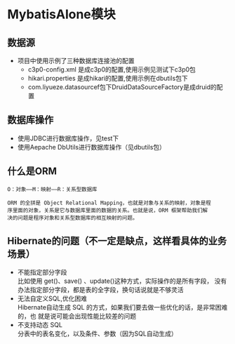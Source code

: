 # MybatisAlone模块
## 数据源  
* 项目中使用示例了三种数据库连接池的配置
    * c3p0-config.xml 是成c3p0的配置,使用示例见测试下c3p0包
    * hikari.properties 是成hikari的配置,使用示例在dbutils包下
    * com.liyueze.datasourcef包下DruidDataSourceFactory是成druid的配置
## 数据库操作
* 使用JDBC进行数据库操作，见test下
* 使用Aepache DbUtils进行数据库操作（见dbutils包）
## 什么是ORM
    O：对象——M：映射——R：关系型数据库
    
    ORM 的全拼是 Object Relational Mapping，也就是对象与关系的映射，对象是程
    序里面的对象，关系是它与数据库里面的数据的关系。也就是说，ORM 框架帮助我们解
    决的问题是程序对象和关系型数据库的相互映射的问题。
## Hibernate的问题（不一定是缺点，这样看具体的业务场景）
* 不能指定部分字段  
  比如使用 get()、save() 、update()这种方式，实际操作的是所有字段，
 没有办法指定部分字段，都是表的全字段，换句话说就是不够灵活
 * 无法自定义SQL,优化困难  
 Hibernate自动生成 SQL 的方式，如果我们要去做一些优化的话，是非常困难的，也
 就是说可能会出现性能比较差的问题
 * 不支持动态 SQL  
 分表中的表名变化，以及条件、参数（因为SQL自动生成）
 
     